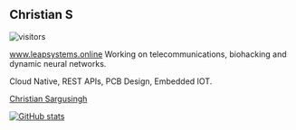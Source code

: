 ## Christian S
![visitors](https://visitor-badge.laobi.icu/badge?page_id=cSDes1gn.visitor-badge)

www.leapsystems.online
Working on telecommunications, biohacking and dynamic neural networks.

Cloud Native, REST APIs, PCB Design, Embedded IOT.

<script src="https://platform.linkedin.com/badges/js/profile.js" async defer type="text/javascript"></script>
<div class="badge-base LI-profile-badge" data-locale="ja_JP" data-size="medium" data-theme="dark" data-type="VERTICAL" data-vanity="christian-sargusingh" data-version="v1"><a class="badge-base__link LI-simple-link" href="https://ca.linkedin.com/in/christian-sargusingh?trk=profile-badge">Christian Sargusingh</a></div>

[![GitHub stats](https://github-readme-stats.vercel.app/api?username=cSDes1gn&theme=github_dark&show_icons=t)](https://github.com/cSDes1gn/github-readme-stats)


<!--
**cSDes1gn/cSDes1gn** is a ✨ _special_ ✨ repository because its `README.md` (this file) appears on your GitHub profile.

Here are some ideas to get you started:

- 🔭 I’m currently working on ...
- 🌱 I’m currently learning ...
- 👯 I’m looking to collaborate on ...
- 🤔 I’m looking for help with ...
- 💬 Ask me about ...
- 📫 How to reach me: ...
- 😄 Pronouns: ...
- ⚡ Fun fact: ...
-->
